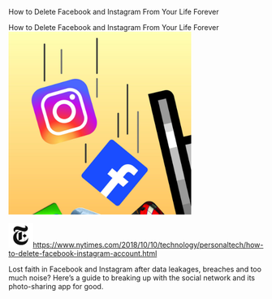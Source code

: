 How to Delete Facebook and Instagram From Your Life Forever

How to Delete Facebook and Instagram From Your Life Forever
![](../_resources/ef5846daf45d73d10efd1b013a95ac20.png)

![](../_resources/c1150ebfeac128c095f8daaa06ff4b1f.png)https://www.nytimes.com/2018/10/10/technology/personaltech/how-to-delete-facebook-instagram-account.html

Lost faith in Facebook and Instagram after data leakages, breaches and too much noise? Here’s a guide to breaking up with the social network and its photo-sharing app for good.